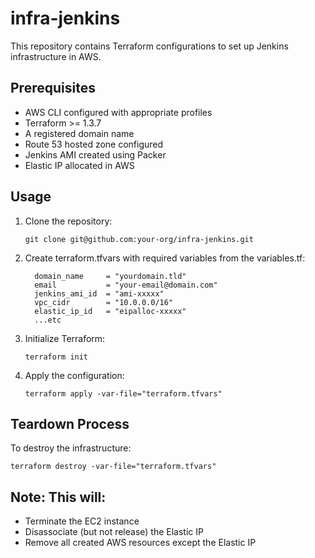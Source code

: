 # infra-jenkins
This repository contains Terraform configurations to set up Jenkins infrastructure in AWS.

## Prerequisites
 - AWS CLI configured with appropriate profiles
 - Terraform >= 1.3.7
 - A registered domain name
 - Route 53 hosted zone configured
 - Jenkins AMI created using Packer
 - Elastic IP allocated in AWS

## Usage
1. Clone the repository:

   ```
   git clone git@github.com:your-org/infra-jenkins.git
   ```
2. Create terraform.tfvars with required variables from the variables.tf:
   
    ```
      domain_name     = "yourdomain.tld"
      email           = "your-email@domain.com"
      jenkins_ami_id  = "ami-xxxxx"
      vpc_cidr        = "10.0.0.0/16"
      elastic_ip_id   = "eipalloc-xxxxx"
      ...etc
    ```
3. Initialize Terraform:
     ```
     terraform init
     ```
4. Apply the configuration:
   ```
   terraform apply -var-file="terraform.tfvars"
   ```

## Teardown Process
To destroy the infrastructure:
  ```
  terraform destroy -var-file="terraform.tfvars"
  ```

## Note: This will:
 - Terminate the EC2 instance
 - Disassociate (but not release) the Elastic IP
 - Remove all created AWS resources except the Elastic IP

